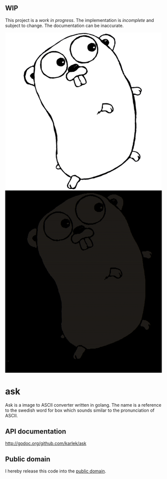 WIP
---
This project is a *work in progress*. The implementation is *incomplete* and
subject to change. The documentation can be inaccurate.

![Ask input](https://github.com/karlek/ask/blob/master/input.png?raw=true)
![Ask output](https://github.com/karlek/ask/blob/master/output.png?raw=true)

ask
===
Ask is a image to ASCII converter written in golang. The name is a reference to the swedish word for box which sounds similar to the pronunciation of ASCII.

API documentation
-----------------
http://godoc.org/github.com/karlek/ask

Public domain
-------------
I hereby release this code into the [public domain](https://creativecommons.org/publicdomain/zero/1.0/).
